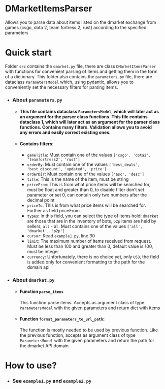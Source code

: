 # DMarketItemsParser
Allows you to parse data about items listed on the dmarket exchange from games (csgo, dota 2, team fortress 2, rust) according to the specified parameters

# Quick start
Folder `src` contains the `dmarket.py` file, there are class `DMarketItemsParser` with functions for convenient parsing of items and getting them in the form of a dictionary.
This folder also contains the `parameters.py` file, there are dataclass `ParametersModel` which, using pydantic, allows you to conveniently set the necessary filters for parsing items.

* ### About `parameters.py`
  * #### This file contains dataclass `ParametersModel`, which will later act as an argument for the parser class functions. This file contains dataclass 1, which will later act as an argument for the parser class functions. Contains many filters. Validation allows you to avoid any errors and easily correct existing ones.
  * #### Contains filters:
    * `gameTitle`: Must contain one of the values `['csgo', 'dota2', 'teamfortress2', 'rust']`
    * `orderBy`: Must contain one of the values `['best_deals', 'best_discount', 'updated', 'price']`
    * `orderDir`: Must contain one of the values `['asc', 'desc']`
    * `title`: This is the name of the item, must be string
    * `priceFrom`: This is from what price items will be searched for, must be float and greater than 0, to disable filter don't set parameter or set 0, can contain only two numbers after the decimal point
    * `priceTo`: This is from what price items will be searched for. Further as field priceFrom
    * `types`: In this field, you can select the type of items hold: `dmarket` are those that are in the inventory of bots, `p2p` items are held by sellers, `all` - all. Must contains one of the values `['all', 'dmarket', 'p2p']`
    * `cursor`: Read `example1.py`, line 30
    * `limit`: The maximum number of items received from request. Must be less than 100 and greater than 0, default value is 100, must be integer
    * `currency`: Unfortunately, there is no choice yet, only `USD`, the field is added only for convenient formatting to the path for the domain api

* ### About `dmarket.py`
  * #### Function `parse_items`
      This function parse items.
      Accepts as argument class of type `ParametersModel` with the given parameters and return dict with items

  * #### Function `format_parameters_to_url_path`:
      The function is mostly needed to be used by previous function.
      Like the previous function, accepts as argument class of type `ParametersModel` with the given parameters and return the path for the dmarket API domain
      
 # How to use?
 * ### See `example1.py` and `example2.py`
